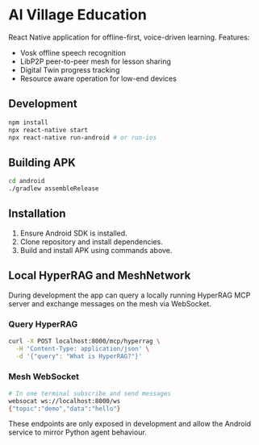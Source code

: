 # AI Village Education

React Native application for offline-first, voice-driven learning. Features:

- Vosk offline speech recognition
- LibP2P peer-to-peer mesh for lesson sharing
- Digital Twin progress tracking
- Resource aware operation for low-end devices

## Development

```bash
npm install
npx react-native start
npx react-native run-android # or run-ios
```

## Building APK

```bash
cd android
./gradlew assembleRelease
```

## Installation

1. Ensure Android SDK is installed.
2. Clone repository and install dependencies.
3. Build and install APK using commands above.

## Local HyperRAG and MeshNetwork

During development the app can query a locally running HyperRAG MCP server and
exchange messages on the mesh via WebSocket.

### Query HyperRAG

```bash
curl -X POST localhost:8000/mcp/hyperrag \
  -H 'Content-Type: application/json' \
  -d '{"query": "What is HyperRAG?"}'
```

### Mesh WebSocket

```bash
# In one terminal subscribe and send messages
websocat ws://localhost:8000/ws
{"topic":"demo","data":"hello"}
```

These endpoints are only exposed in development and allow the Android service
to mirror Python agent behaviour.
